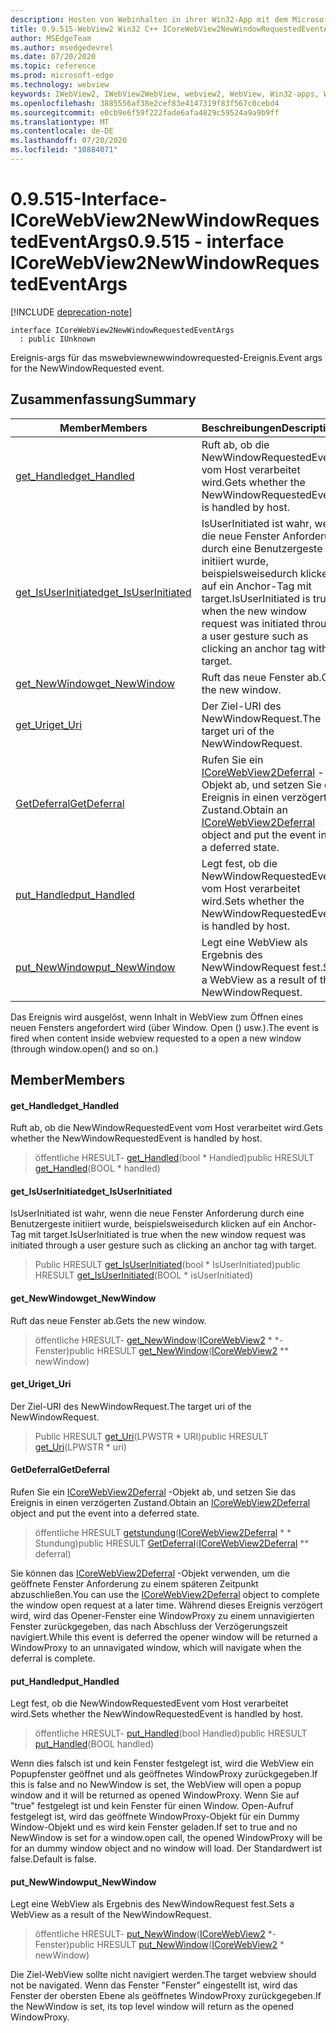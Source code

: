 ```yaml
---
description: Hosten von Webinhalten in ihrer Win32-App mit dem Microsoft Edge WebView2-Steuerelement
title: 0.9.515-WebView2 Win32 C++ ICoreWebView2NewWindowRequestedEventArgs
author: MSEdgeTeam
ms.author: msedgedevrel
ms.date: 07/20/2020
ms.topic: reference
ms.prod: microsoft-edge
ms.technology: webview
keywords: IWebView2, IWebView2WebView, webview2, WebView, Win32-apps, Win32, Edge, ICoreWebView2, ICoreWebView2Controller, Browser-Steuerelement, Edge-HTML
ms.openlocfilehash: 3885556af38e2cef83e4147319f83f567c0cebd4
ms.sourcegitcommit: e0cb9e6f59f222fade6afa4829c59524a9a9b9ff
ms.translationtype: MT
ms.contentlocale: de-DE
ms.lasthandoff: 07/20/2020
ms.locfileid: "10884071"
---
```

# <span data-ttu-id="e91c8-104">0.9.515-Interface-ICoreWebView2NewWindowRequestedEventArgs</span><span class="sxs-lookup"><span data-stu-id="e91c8-104">0.9.515 - interface ICoreWebView2NewWindowRequestedEventArgs</span></span> 

[!INCLUDE [deprecation-note](../../includes/deprecation-note.md)]

```
interface ICoreWebView2NewWindowRequestedEventArgs
  : public IUnknown
```

<span data-ttu-id="e91c8-105">Ereignis-args für das mswebviewnewwindowrequested-Ereignis.</span><span class="sxs-lookup"><span data-stu-id="e91c8-105">Event args for the NewWindowRequested event.</span></span>

## <span data-ttu-id="e91c8-106">Zusammenfassung</span><span class="sxs-lookup"><span data-stu-id="e91c8-106">Summary</span></span>

 <span data-ttu-id="e91c8-107">Member</span><span class="sxs-lookup"><span data-stu-id="e91c8-107">Members</span></span>                        | <span data-ttu-id="e91c8-108">Beschreibungen</span><span class="sxs-lookup"><span data-stu-id="e91c8-108">Descriptions</span></span>
--------------------------------|---------------------------------------------
[<span data-ttu-id="e91c8-109">get_Handled</span><span class="sxs-lookup"><span data-stu-id="e91c8-109">get_Handled</span></span>](#get_handled) | <span data-ttu-id="e91c8-110">Ruft ab, ob die NewWindowRequestedEvent vom Host verarbeitet wird.</span><span class="sxs-lookup"><span data-stu-id="e91c8-110">Gets whether the NewWindowRequestedEvent is handled by host.</span></span>
[<span data-ttu-id="e91c8-111">get_IsUserInitiated</span><span class="sxs-lookup"><span data-stu-id="e91c8-111">get_IsUserInitiated</span></span>](#get_isuserinitiated) | <span data-ttu-id="e91c8-112">IsUserInitiated ist wahr, wenn die neue Fenster Anforderung durch eine Benutzergeste initiiert wurde, beispielsweisedurch klicken auf ein Anchor-Tag mit target.</span><span class="sxs-lookup"><span data-stu-id="e91c8-112">IsUserInitiated is true when the new window request was initiated through a user gesture such as clicking an anchor tag with target.</span></span>
[<span data-ttu-id="e91c8-113">get_NewWindow</span><span class="sxs-lookup"><span data-stu-id="e91c8-113">get_NewWindow</span></span>](#get_newwindow) | <span data-ttu-id="e91c8-114">Ruft das neue Fenster ab.</span><span class="sxs-lookup"><span data-stu-id="e91c8-114">Gets the new window.</span></span>
[<span data-ttu-id="e91c8-115">get_Uri</span><span class="sxs-lookup"><span data-stu-id="e91c8-115">get_Uri</span></span>](#get_uri) | <span data-ttu-id="e91c8-116">Der Ziel-URI des NewWindowRequest.</span><span class="sxs-lookup"><span data-stu-id="e91c8-116">The target uri of the NewWindowRequest.</span></span>
[<span data-ttu-id="e91c8-117">GetDeferral</span><span class="sxs-lookup"><span data-stu-id="e91c8-117">GetDeferral</span></span>](#getdeferral) | <span data-ttu-id="e91c8-118">Rufen Sie ein [ICoreWebView2Deferral](icorewebview2deferral.md) -Objekt ab, und setzen Sie das Ereignis in einen verzögerten Zustand.</span><span class="sxs-lookup"><span data-stu-id="e91c8-118">Obtain an [ICoreWebView2Deferral](icorewebview2deferral.md) object and put the event into a deferred state.</span></span>
[<span data-ttu-id="e91c8-119">put_Handled</span><span class="sxs-lookup"><span data-stu-id="e91c8-119">put_Handled</span></span>](#put_handled) | <span data-ttu-id="e91c8-120">Legt fest, ob die NewWindowRequestedEvent vom Host verarbeitet wird.</span><span class="sxs-lookup"><span data-stu-id="e91c8-120">Sets whether the NewWindowRequestedEvent is handled by host.</span></span>
[<span data-ttu-id="e91c8-121">put_NewWindow</span><span class="sxs-lookup"><span data-stu-id="e91c8-121">put_NewWindow</span></span>](#put_newwindow) | <span data-ttu-id="e91c8-122">Legt eine WebView als Ergebnis des NewWindowRequest fest.</span><span class="sxs-lookup"><span data-stu-id="e91c8-122">Sets a WebView as a result of the NewWindowRequest.</span></span>

<span data-ttu-id="e91c8-123">Das Ereignis wird ausgelöst, wenn Inhalt in WebView zum Öffnen eines neuen Fensters angefordert wird (über Window. Open () usw.).</span><span class="sxs-lookup"><span data-stu-id="e91c8-123">The event is fired when content inside webview requested to a open a new window (through window.open() and so on.)</span></span>

## <span data-ttu-id="e91c8-124">Member</span><span class="sxs-lookup"><span data-stu-id="e91c8-124">Members</span></span>

#### <span data-ttu-id="e91c8-125">get_Handled</span><span class="sxs-lookup"><span data-stu-id="e91c8-125">get_Handled</span></span> 

<span data-ttu-id="e91c8-126">Ruft ab, ob die NewWindowRequestedEvent vom Host verarbeitet wird.</span><span class="sxs-lookup"><span data-stu-id="e91c8-126">Gets whether the NewWindowRequestedEvent is handled by host.</span></span>

> <span data-ttu-id="e91c8-127">öffentliche HRESULT- [get_Handled](#get_handled)(bool \* Handled)</span><span class="sxs-lookup"><span data-stu-id="e91c8-127">public HRESULT [get_Handled](#get_handled)(BOOL \* handled)</span></span>

#### <span data-ttu-id="e91c8-128">get_IsUserInitiated</span><span class="sxs-lookup"><span data-stu-id="e91c8-128">get_IsUserInitiated</span></span> 

<span data-ttu-id="e91c8-129">IsUserInitiated ist wahr, wenn die neue Fenster Anforderung durch eine Benutzergeste initiiert wurde, beispielsweisedurch klicken auf ein Anchor-Tag mit target.</span><span class="sxs-lookup"><span data-stu-id="e91c8-129">IsUserInitiated is true when the new window request was initiated through a user gesture such as clicking an anchor tag with target.</span></span>

> <span data-ttu-id="e91c8-130">Public HRESULT [get_IsUserInitiated](#get_isuserinitiated)(bool \* IsUserInitiated)</span><span class="sxs-lookup"><span data-stu-id="e91c8-130">public HRESULT [get_IsUserInitiated](#get_isuserinitiated)(BOOL \* isUserInitiated)</span></span>

#### <span data-ttu-id="e91c8-131">get_NewWindow</span><span class="sxs-lookup"><span data-stu-id="e91c8-131">get_NewWindow</span></span> 

<span data-ttu-id="e91c8-132">Ruft das neue Fenster ab.</span><span class="sxs-lookup"><span data-stu-id="e91c8-132">Gets the new window.</span></span>

> <span data-ttu-id="e91c8-133">öffentliche HRESULT- [get_NewWindow](#get_newwindow)([ICoreWebView2](icorewebview2.md) \* \*-Fenster)</span><span class="sxs-lookup"><span data-stu-id="e91c8-133">public HRESULT [get_NewWindow](#get_newwindow)([ICoreWebView2](icorewebview2.md) \*\* newWindow)</span></span>

#### <span data-ttu-id="e91c8-134">get_Uri</span><span class="sxs-lookup"><span data-stu-id="e91c8-134">get_Uri</span></span> 

<span data-ttu-id="e91c8-135">Der Ziel-URI des NewWindowRequest.</span><span class="sxs-lookup"><span data-stu-id="e91c8-135">The target uri of the NewWindowRequest.</span></span>

> <span data-ttu-id="e91c8-136">Public HRESULT [get_Uri](#get_uri)(LPWSTR \* URI)</span><span class="sxs-lookup"><span data-stu-id="e91c8-136">public HRESULT [get_Uri](#get_uri)(LPWSTR \* uri)</span></span>

#### <span data-ttu-id="e91c8-137">GetDeferral</span><span class="sxs-lookup"><span data-stu-id="e91c8-137">GetDeferral</span></span> 

<span data-ttu-id="e91c8-138">Rufen Sie ein [ICoreWebView2Deferral](icorewebview2deferral.md) -Objekt ab, und setzen Sie das Ereignis in einen verzögerten Zustand.</span><span class="sxs-lookup"><span data-stu-id="e91c8-138">Obtain an [ICoreWebView2Deferral](icorewebview2deferral.md) object and put the event into a deferred state.</span></span>

> <span data-ttu-id="e91c8-139">öffentliche HRESULT [getstundung](#getdeferral)([ICoreWebView2Deferral](icorewebview2deferral.md) \* \* Stundung)</span><span class="sxs-lookup"><span data-stu-id="e91c8-139">public HRESULT [GetDeferral](#getdeferral)([ICoreWebView2Deferral](icorewebview2deferral.md) \*\* deferral)</span></span>

<span data-ttu-id="e91c8-140">Sie können das [ICoreWebView2Deferral](icorewebview2deferral.md) -Objekt verwenden, um die geöffnete Fenster Anforderung zu einem späteren Zeitpunkt abzuschließen.</span><span class="sxs-lookup"><span data-stu-id="e91c8-140">You can use the [ICoreWebView2Deferral](icorewebview2deferral.md) object to complete the window open request at a later time.</span></span> <span data-ttu-id="e91c8-141">Während dieses Ereignis verzögert wird, wird das Opener-Fenster eine WindowProxy zu einem unnavigierten Fenster zurückgegeben, das nach Abschluss der Verzögerungszeit navigiert.</span><span class="sxs-lookup"><span data-stu-id="e91c8-141">While this event is deferred the opener window will be returned a WindowProxy to an unnavigated window, which will navigate when the deferral is complete.</span></span>

#### <span data-ttu-id="e91c8-142">put_Handled</span><span class="sxs-lookup"><span data-stu-id="e91c8-142">put_Handled</span></span> 

<span data-ttu-id="e91c8-143">Legt fest, ob die NewWindowRequestedEvent vom Host verarbeitet wird.</span><span class="sxs-lookup"><span data-stu-id="e91c8-143">Sets whether the NewWindowRequestedEvent is handled by host.</span></span>

> <span data-ttu-id="e91c8-144">öffentliche HRESULT- [put_Handled](#put_handled)(bool Handled)</span><span class="sxs-lookup"><span data-stu-id="e91c8-144">public HRESULT [put_Handled](#put_handled)(BOOL handled)</span></span>

<span data-ttu-id="e91c8-145">Wenn dies falsch ist und kein Fenster festgelegt ist, wird die WebView ein Popupfenster geöffnet und als geöffnetes WindowProxy zurückgegeben.</span><span class="sxs-lookup"><span data-stu-id="e91c8-145">If this is false and no NewWindow is set, the WebView will open a popup window and it will be returned as opened WindowProxy.</span></span> <span data-ttu-id="e91c8-146">Wenn Sie auf "true" festgelegt ist und kein Fenster für einen Window. Open-Aufruf festgelegt ist, wird das geöffnete WindowProxy-Objekt für ein Dummy Window-Objekt und es wird kein Fenster geladen.</span><span class="sxs-lookup"><span data-stu-id="e91c8-146">If set to true and no NewWindow is set for a window.open call, the opened WindowProxy will be for an dummy window object and no window will load.</span></span> <span data-ttu-id="e91c8-147">Der Standardwert ist false.</span><span class="sxs-lookup"><span data-stu-id="e91c8-147">Default is false.</span></span>

#### <span data-ttu-id="e91c8-148">put_NewWindow</span><span class="sxs-lookup"><span data-stu-id="e91c8-148">put_NewWindow</span></span> 

<span data-ttu-id="e91c8-149">Legt eine WebView als Ergebnis des NewWindowRequest fest.</span><span class="sxs-lookup"><span data-stu-id="e91c8-149">Sets a WebView as a result of the NewWindowRequest.</span></span>

> <span data-ttu-id="e91c8-150">öffentliche HRESULT- [put_NewWindow](#put_newwindow)([ICoreWebView2](icorewebview2.md) \*-Fenster)</span><span class="sxs-lookup"><span data-stu-id="e91c8-150">public HRESULT [put_NewWindow](#put_newwindow)([ICoreWebView2](icorewebview2.md) \* newWindow)</span></span>

<span data-ttu-id="e91c8-151">Die Ziel-WebView sollte nicht navigiert werden.</span><span class="sxs-lookup"><span data-stu-id="e91c8-151">The target webview should not be navigated.</span></span> <span data-ttu-id="e91c8-152">Wenn das Fenster "Fenster" eingestellt ist, wird das Fenster der obersten Ebene als geöffnetes WindowProxy zurückgegeben.</span><span class="sxs-lookup"><span data-stu-id="e91c8-152">If the NewWindow is set, its top level window will return as the opened WindowProxy.</span></span>

